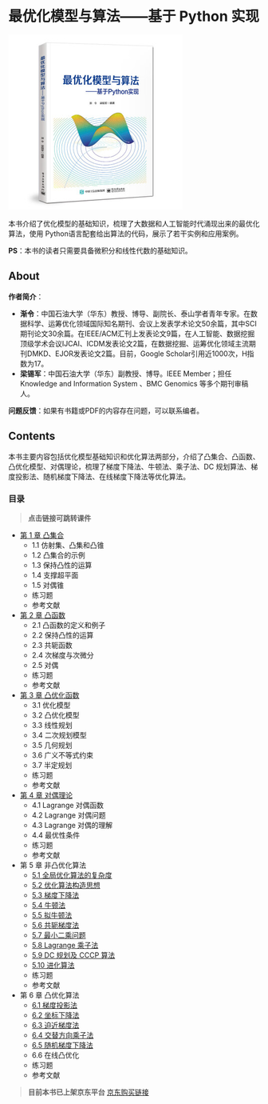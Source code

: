 # 最优化模型与算法——基于 Python 实现

![](./image/最优化模型与算法.jpg)

​	本书介绍了优化模型的基础知识，梳理了大数据和人工智能时代涌现出来的最优化算法，使用 Python语言配套给出算法的代码，展示了若干实例和应用案例。

​	**PS**：本书的读者只需要具备微积分和线性代数的基础知识。

## About

**作者简介**：

- **渐令**：中国石油大学（华东）教授、博导、副院长、泰山学者青年专家。在数据科学、运筹优化领域国际知名期刊、会议上发表学术论文50余篇，其中SCI期刊论文30余篇。在IEEE/ACM汇刊上发表论文9篇，在人工智能、数据挖掘顶级学术会议IJCAI、ICDM发表论文2篇，在数据挖掘、运筹优化领域主流期刊DMKD、EJOR发表论文2篇。目前，Google Scholar引用近1000次，H指数为17。
- **梁锡军**：中国石油大学（华东）副教授、博导。IEEE Member；担任 Knowledge and Information System 、BMC Genomics 等多个期刊审稿人。

**问题反馈**：如果有书籍或PDF的内容存在问题，可以联系编者。



## Contents

​	本书主要内容包括优化模型基础知识和优化算法两部分，介绍了凸集合、凸函数、凸优化模型、对偶理论，梳理了梯度下降法、牛顿法、乘子法、DC 规划算法、梯度投影法、随机梯度下降法、在线梯度下降法等优化算法。

### 目录

> **点击链接可跳转课件**

- [第 1 章 凸集合](./pdf/sec1_Convex_sets.pdf)
  - 1.1 仿射集、凸集和凸锥
  - 1.2 凸集合的示例
  - 1.3 保持凸性的运算
  - 1.4 支撑超平面
  - 1.5 对偶锥
  - 练习题
  - 参考文献
- [第 2 章 凸函数](./pdf/sec2_Convex_function.pdf)
  - 2.1 凸函数的定义和例子
  - 2.2 保持凸性的运算
  - 2.3 共轭函数
  - 2.4 次梯度与次微分
  - 2.5 对偶
  - 练习题
  - 参考文献
- [第 3 章 凸优化函数](./pdf/sec3_Convex_optimization_problems.pdf)
  - 3.1 优化模型
  - 3.2 凸优化模型
  - 3.3 线性规划
  - 3.4 二次规划模型
  - 3.5 几何规划
  - 3.6 广义不等式约束
  - 3.7 半定规划
  - 练习题
  - 参考文献
- [第 4 章 对偶理论](./pdf/sec4_Duality.pdf)
  - 4.1 Lagrange 对偶函数
  - 4.2 Lagrange 对偶问题
  - 4.3 Lagrange 对偶的理解 
  - 4.4 最优性条件 
  - 练习题
  - 参考文献
- 第 5 章 非凸优化算法
  - [5.1 全局优化算法的复杂度](./pdf/sec5.1_3_nonlinear_opt.pdf)
  - [5.2 优化算法构造思想](./pdf/sec5.1_3_nonlinear_opt.pdf)
  - [5.3 梯度下降法](./pdf/sec5.1_3_nonlinear_opt.pdf)
  - [5.4 牛顿法](./pdf/sec5.4-5-牛顿法拟牛顿法.pdf)
  - [5.5 拟牛顿法](./pdf/sec5.4-5-牛顿法拟牛顿法.pdf)
  - [5.6 共轭梯度法](./pdf/sec5.6_共轭梯度法.pdf)
  - [5.7 最小二乘问题](./pdf/sec5.7_Least_square.pdf)
  - [5.8 Lagrange 乘子法](./pdf/sec5.8_拉格朗日乘子法.pdf)
  - [5.9 DC 规划及 CCCP 算法](./pdf/sec5.9_DC_programming_CCCP.pdf)
  - [5.10 进化算法](./pdf/sec5.10_进化算法.pdf)
  - 练习题
  - 参考文献
- 第 6 章 凸优化算法
  - [6.1 梯度投影法](./pdf/sec6.1_Gradient_Projection_Methods.pdf)
  - [6.2 坐标下降法](./pdf/sec6.2_Coordinate_descent.pdf)
  - [6.3 迫近梯度法](./pdf/sec6.3_Proxiaml_Gradient_Method.pdf)
  - [6.4 交替方向乘子法](./pdf/sec6.4_ADMM.pdf)
  - [6.5 随机梯度下降法](./pdf/sec6.5_SGD.pdf)
  - 6.6 在线凸优化
  - 练习题
  - 参考文献


> **目前本书已上架京东平台**
> [京东购买链接](https://item.jd.com/13401179.html#comment)

